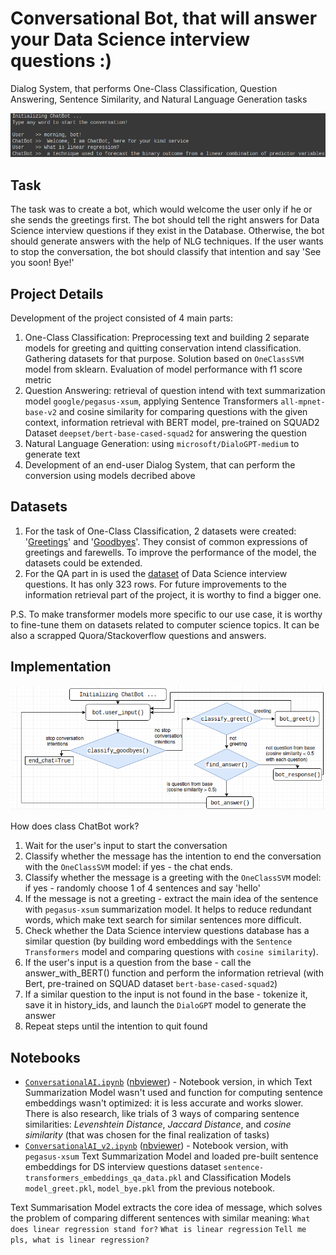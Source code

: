 # Conversational Bot, that will answer your Data Science interview questions :)
Dialog System, that performs One-Class Classification, Question Answering, Sentence Similarity, and Natural Language Generation tasks

![](https://github.com/Teasotea/DialogSystem/blob/main/img/chatbot_results.png)

## Task
The task was to create a bot, which would welcome the user only if he or she sends the greetings first. The bot should tell the right answers for Data Science interview questions if they exist in the Database. Otherwise, the bot should generate answers with the help of NLG techniques. If the user wants to stop the conversation, the bot should classify that intention and say 'See you soon! Bye!'


## Project Details
 Development of the project consisted of 4 main parts:
  1) One-Class Classification: Preprocessing text and building 2 separate models for greeting and quitting conservation intend classification. Gathering datasets for that purpose. Solution based on `OneClassSVM` model from sklearn. Evaluation of model performance with f1 score metric
  2) Question Answering: retrieval of question intend with text summarization model `google/pegasus-xsum`, applying Sentence Transformers `all-mpnet-base-v2` and cosine similarity for comparing questions with the given context, information retrieval with BERT model, pre-trained on SQUAD2 Dataset `deepset/bert-base-cased-squad2` for answering the question
  3) Natural Language Generation: using `microsoft/DialoGPT-medium` to generate text
  4) Development of an end-user Dialog System, that can perform the conversion using models decribed above

## Datasets
1) For the task of One-Class Classification, 2 datasets were created: '[Greetings](https://github.com/Teasotea/DialogSystem/blob/main/data/greet.csv)' and '[Goodbyes](https://raw.githubusercontent.com/Teasotea/DialogSystem/main/data/goodbyes.csv)'. They consist of common expressions of greetings and farewells. To improve the performance of the model, the datasets could be extended.
2) For the QA part in is used the [dataset](https://raw.githubusercontent.com/Kizuna-Cheng/Data_Science_Interviews_NLP/main/data.csv) of Data Science interview questions. It has only 323 rows. For future improvements to the information retrieval part of the project, it is worthy to find a bigger one.

P.S. To make transformer models more specific to our use case, it is worthy to fine-tune them on datasets related to computer science topics. It can be also a scrapped Quora/Stackoverflow questions and answers.



## Implementation
 ![](https://github.com/Teasotea/DialogSystem/blob/main/img/chatbot_diagram.png)
 
How does class ChatBot work?

1) Wait for the user's input to start the conversation
2) Classify whether the message has the intention to end the conversation with the `OneClassSVM` model: if yes - the chat ends. 
3) Classify whether the message is a greeting with the `OneClassSVM` model: if yes - randomly choose 1 of 4 sentences and say 'hello'
4) If the message is not a greeting - extract the main idea of the sentence with `pegasus-xsum` summarization model. It helps to reduce redundant words, which make text search for similar sentences more difficult.
5) Check whether the Data Science interview questions database has a similar question (by building word embeddings with the `Sentence Transformers` model and comparing questions with `cosine similarity`). 
6) If the user's input is a question from the base - call the answer_with_BERT() function and perform the information retrieval (with Bert, pre-trained on SQUAD dataset `bert-base-cased-squad2`)
7) If a similar question to the input is not found in the base - tokenize it, save it in history_ids, and launch the `DialoGPT` model to generate the answer
8) Repeat steps until the intention to quit found

## Notebooks
* [`ConversationalAI.ipynb`](https://github.com/Teasotea/DialogSystem/blob/main/ConversationalAI.ipynb) ([nbviewer](https://github.com/Teasotea/DialogSystem/blob/main/ConversationalAI.ipynb)) - Notebook version, in which Text Summarization Model wasn't used and function for computing sentence embeddings wasn't optimized: it is less accurate and works slower. There is also research, like trials of 3 ways of comparing sentence similarities: *Levenshtein Distance*, *Jaccard Distance*, and *cosine similarity* (that was chosen for the final realization of tasks)
* [`ConversationalAI_v2.ipynb`](https://github.com/Teasotea/DialogSystem/blob/main/ConversationalAI_v2.ipynb) ([nbviewer](https://github.com/Teasotea/DialogSystem/blob/main/ConversationalAI_v2.ipynb)) -  Notebook version, with `pegasus-xsum` Text Summarization Model and loaded pre-built sentence embeddings for DS interview questions dataset `sentence-transformers_embeddings_qa_data.pkl` and Classification Models `model_greet.pkl`, `model_bye.pkl`  from the previous notebook.

Text Summarisation Model extracts the core idea of message, which solves the problem of comparing different sentences with similar meaning:
`What does linear regression stand for?`
`What is linear regression`
`Tell me pls, what is linear regression?`

